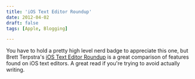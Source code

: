 ```yaml
---
title: 'iOS Text Editor Roundup'
date: 2012-04-02
draft: false
tags: [Apple, Blogging]

---
```


You have to hold a pretty high level nerd badge to appreciate this one, but Brett Terpstra's [iOS Text Editor Roundup](http://brettterpstra.com/ios-text-editors/) is a great comparison of features found on iOS text editors. A great read if you're trying to avoid actually writing.